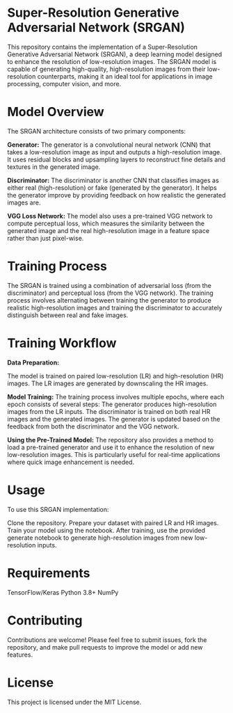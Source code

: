 # Super-Resolution Generative Adversarial Network (SRGAN)
This repository contains the implementation of a Super-Resolution Generative Adversarial Network (SRGAN), a deep learning model designed to enhance the resolution of low-resolution images. The SRGAN model is capable of generating high-quality, high-resolution images from their low-resolution counterparts, making it an ideal tool for applications in image processing, computer vision, and more.

# Model Overview
The SRGAN architecture consists of two primary components:

**Generator:**
The generator is a convolutional neural network (CNN) that takes a low-resolution image as input and outputs a high-resolution image. It uses residual blocks and upsampling layers to reconstruct fine details and textures in the generated image.

**Discriminator:**
The discriminator is another CNN that classifies images as either real (high-resolution) or fake (generated by the generator). It helps the generator improve by providing feedback on how realistic the generated images are.

**VGG Loss Network:**
The model also uses a pre-trained VGG network to compute perceptual loss, which measures the similarity between the generated image and the real high-resolution image in a feature space rather than just pixel-wise.

# Training Process
The SRGAN is trained using a combination of adversarial loss (from the discriminator) and perceptual loss (from the VGG network). The training process involves alternating between training the generator to produce realistic high-resolution images and training the discriminator to accurately distinguish between real and fake images.

# Training Workflow
**Data Preparation:**

The model is trained on paired low-resolution (LR) and high-resolution (HR) images. The LR images are generated by downscaling the HR images.

**Model Training:**
The training process involves multiple epochs, where each epoch consists of several steps:
The generator produces high-resolution images from the LR inputs.
The discriminator is trained on both real HR images and the generated images.
The generator is updated based on the feedback from both the discriminator and the VGG network.

**Using the Pre-Trained Model:**
The repository also provides a method to load a pre-trained generator and use it to enhance the resolution of new low-resolution images. This is particularly useful for real-time applications where quick image enhancement is needed.

# Usage
To use this SRGAN implementation:

Clone the repository.
Prepare your dataset with paired LR and HR images.
Train your model using the notebook.
After training, use the provided generate notebook to generate high-resolution images from new low-resolution inputs.

# Requirements
TensorFlow/Keras
Python 3.8+
NumPy

# Contributing
Contributions are welcome! Please feel free to submit issues, fork the repository, and make pull requests to improve the model or add new features.

# License
This project is licensed under the MIT License.
